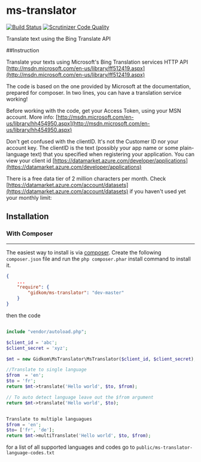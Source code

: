 ms-translator
==================

[![Build Status](https://scrutinizer-ci.com/g/gidkom/ms-translator/badges/build.png?b=master)](https://scrutinizer-ci.com/g/gidkom/ms-translator/build-status/master)  [![Scrutinizer Code Quality](https://scrutinizer-ci.com/g/gidkom/ms-translator/badges/quality-score.png?b=master)](https://scrutinizer-ci.com/g/gidkom/ms-translator/?branch=master)

Translate text using the Bing Translate API

##Instruction

Translate your texts using Microsoft's Bing Translation services HTTP API [http://msdn.microsoft.com/en-us/library/ff512419.aspx](http://msdn.microsoft.com/en-us/library/ff512419.aspx)

The code is based on the one provided by Microsoft at the documentation, prepared for composer. In two lines, you can have a translation service working!

Before working with the code, get your Access Token, using your MSN account. More info: [http://msdn.microsoft.com/en-us/library/hh454950.aspx](http://msdn.microsoft.com/en-us/library/hh454950.aspx)

Don't get confused with the clientID. It's not the Customer ID nor your account key. The clientID is the text (possibly your app name or some plain-language text) that you specified when registering your application. You can view your client id [https://datamarket.azure.com/developer/applications](https://datamarket.azure.com/developer/applications)

There is a free data tier of 2 million characters per month. Check [https://datamarket.azure.com/account/datasets](https://datamarket.azure.com/account/datasets) if you haven't used yet your monthly limit: 

## Installation


### With Composer
-------------
The easiest way to install is via [composer](http://getcomposer.org/). Create the following `composer.json` file and run the `php composer.phar` install command to install it.

```json
{
	...
    "require": {
        "gidkom/ms-translator": "dev-master"
    }
}
```

then the code

```php

include "vendor/autoload.php";

$client_id = 'abc';
$client_secret = 'xyz';

$mt = new Gidkom\MsTranslator\MsTranslator($client_id, $client_secret);

//Translate to single language
$from  = 'en';
$to = 'fr';
return $mt->translate('Hello world', $to, $from);

// To auto detect language leave out the $from argument
return $mt->translate('Hello world', $to);


Translate to multiple languagues 
$from = 'en';
$to= ['fr', 'de'];
return $mt->multiTranslate('Hello world', $to, $from);

```

for a list of all supported languages and codes go to `public/ms-translator-language-codes.txt`